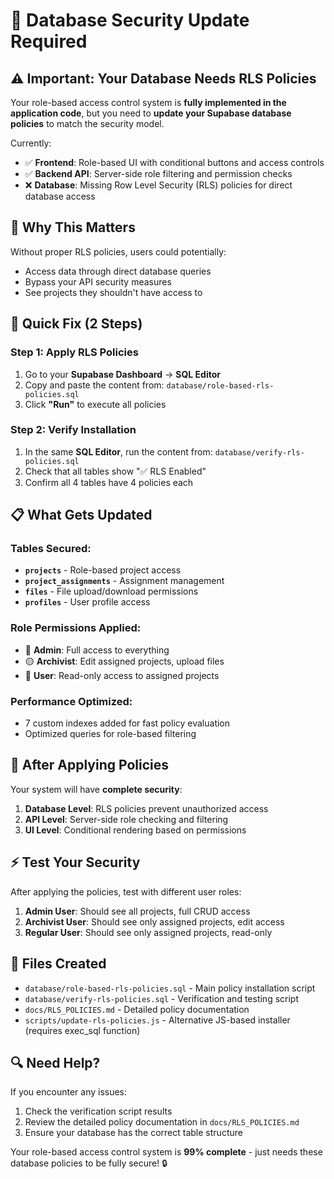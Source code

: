# 🔐 Database Security Update Required

## ⚠️ Important: Your Database Needs RLS Policies

Your role-based access control system is **fully implemented in the application code**, but you need to **update your Supabase database policies** to match the security model.

Currently:
- ✅ **Frontend**: Role-based UI with conditional buttons and access controls
- ✅ **Backend API**: Server-side role filtering and permission checks  
- ❌ **Database**: Missing Row Level Security (RLS) policies for direct database access

## 🚨 Why This Matters

Without proper RLS policies, users could potentially:
- Access data through direct database queries
- Bypass your API security measures
- See projects they shouldn't have access to

## 🎯 Quick Fix (2 Steps)

### Step 1: Apply RLS Policies
1. Go to your **Supabase Dashboard** → **SQL Editor**
2. Copy and paste the content from: `database/role-based-rls-policies.sql`
3. Click **"Run"** to execute all policies

### Step 2: Verify Installation  
1. In the same **SQL Editor**, run the content from: `database/verify-rls-policies.sql`
2. Check that all tables show "✅ RLS Enabled"
3. Confirm all 4 tables have 4 policies each

## 📋 What Gets Updated

### Tables Secured:
- **`projects`** - Role-based project access
- **`project_assignments`** - Assignment management
- **`files`** - File upload/download permissions
- **`profiles`** - User profile access

### Role Permissions Applied:
- 🔴 **Admin**: Full access to everything
- 🟡 **Archivist**: Edit assigned projects, upload files
- 🔵 **User**: Read-only access to assigned projects

### Performance Optimized:
- 7 custom indexes added for fast policy evaluation
- Optimized queries for role-based filtering

## 🎉 After Applying Policies

Your system will have **complete security**:

1. **Database Level**: RLS policies prevent unauthorized access
2. **API Level**: Server-side role checking and filtering  
3. **UI Level**: Conditional rendering based on permissions

## ⚡ Test Your Security

After applying the policies, test with different user roles:

1. **Admin User**: Should see all projects, full CRUD access
2. **Archivist User**: Should see only assigned projects, edit access
3. **Regular User**: Should see only assigned projects, read-only

## 📁 Files Created

- `database/role-based-rls-policies.sql` - Main policy installation script
- `database/verify-rls-policies.sql` - Verification and testing script
- `docs/RLS_POLICIES.md` - Detailed policy documentation
- `scripts/update-rls-policies.js` - Alternative JS-based installer (requires exec_sql function)

## 🔍 Need Help?

If you encounter any issues:
1. Check the verification script results
2. Review the detailed policy documentation in `docs/RLS_POLICIES.md`
3. Ensure your database has the correct table structure

Your role-based access control system is **99% complete** - just needs these database policies to be fully secure! 🔒
